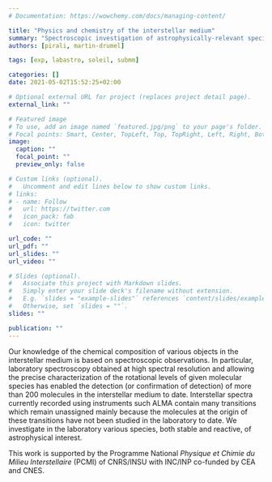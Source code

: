 ```yaml
---
# Documentation: https://wowchemy.com/docs/managing-content/

title: "Physics and chemistry of the interstellar medium"
summary: "Spectroscopic investigation of astrophysically-relevant species from the millimeter-wave to the far-infrared domain"
authors: [pirali, martin-drumel]

tags: [exp, labastro, soleil, submm]

categories: []
date: 2021-05-02T15:52:25+02:00

# Optional external URL for project (replaces project detail page).
external_link: ""

# Featured image
# To use, add an image named `featured.jpg/png` to your page's folder.
# Focal points: Smart, Center, TopLeft, Top, TopRight, Left, Right, BottomLeft, Bottom, BottomRight.
image:
  caption: ""
  focal_point: ""
  preview_only: false

# Custom links (optional).
#   Uncomment and edit lines below to show custom links.
# links:
# - name: Follow
#   url: https://twitter.com
#   icon_pack: fab
#   icon: twitter

url_code: ""
url_pdf: ""
url_slides: ""
url_video: ""

# Slides (optional).
#   Associate this project with Markdown slides.
#   Simply enter your slide deck's filename without extension.
#   E.g. `slides = "example-slides"` references `content/slides/example-slides.md`.
#   Otherwise, set `slides = ""`.
slides: ""

publication: ""
---
```


Our knowledge of the chemical composition of various objects in the interstellar medium is based on spectroscopic observations. In particular, laboratory spectroscopy obtained at high spectral resolution and allowing the precise characterization of the rotational levels of given molecular species has enabled the detection (or confirmation of detection) of more than 200 molecules in the interstellar medium to date. Interstellar spectra currently recorded using instruments such ALMA contain many transitions which remain unassigned mainly because the molecules at the origin of these transitions have not been studied in the laboratory to date.
We investigate in the laboratory various species, both stable and reactive, of astrophysical interest.

This work is supported by the Programme National *Physique et Chimie du Milieu Interstellaire* (PCMI) of CNRS/INSU with INC/INP co-funded by CEA and CNES.
